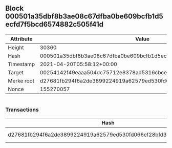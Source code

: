 ## Block 000501a35dbf8b3ae08c67dfba0be609bcfb1d5ecfd7f5bcd6574882c505f41d

Attribute | Value
--- | ---
Height | 30360
Hash | 000501a35dbf8b3ae08c67dfba0be609bcfb1d5ecfd7f5bcd6574882c505f41d
Timestamp | 2021-04-20T05:58:12+00:00
Target | 00254142f49eaaa504dc75712e8378ad5316cbcead634704b3734b6271167cc4
Merke root | d27681fb294f6a2de3899224919a62579ed530fd066ef28bfd3b8f6484990377
Nonce | 155270057

```

```

### Transactions

Hash | Amount
--- | ---
[d27681fb294f6a2de3899224919a62579ed530fd066ef28bfd3b8f6484990377](d27681fb294f6a2de3899224919a62579ed530fd066ef28bfd3b8f6484990377.md) | 10.00000000 SKEPTI 
